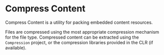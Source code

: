 # Compress Content

Compress Content is a utility for packing embedded content resources.

Files are compressed using the most appropriate compression mechanism for the file type. Compressed content can be extracted using the `Compression` project, or the compression libraries provided in the CLR (if available).
